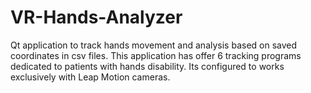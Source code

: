 # VR-Hands-Analyzer

Qt application to track hands movement and analysis based on saved coordinates in csv files. This application has offer 6 tracking programs dedicated to patients with hands disability. Its configured to works exclusively with Leap Motion cameras. 

